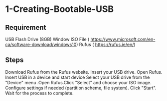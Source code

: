 # 1-Creating-Bootable-USB

## Requirement
USB Flash Drive (8GB) 
Window ISO File ( https://www.microsoft.com/en-ca/software-download/windows10)
Rufus ( https://rufus.ie/en/) 

## Steps 
Download Rufus from the Rufus website.
Insert your USB drive.
Open Rufus.
Insert USB in a device and start device 
Select your USB drive from the "Device" 
menu
.Open Rufus.Click "Select" and choose your ISO image.
Configure settings if needed (partition scheme, file system).
Click "Start".
Wait for the process to complete.

